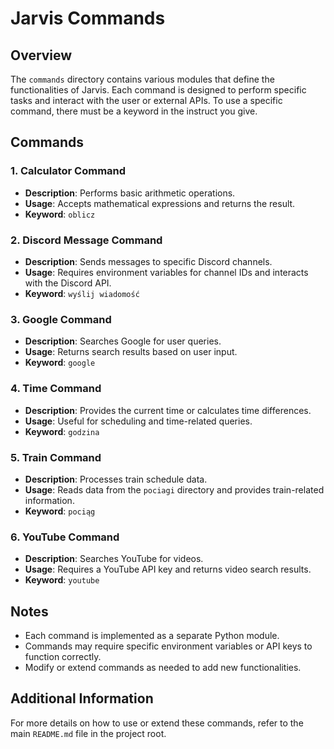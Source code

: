 # Jarvis Commands

## Overview
The `commands` directory contains various modules that define the functionalities of Jarvis. Each command is designed to perform specific tasks and interact with the user or external APIs. To use a specific command, there must be a keyword in the instruct you give.

## Commands

### 1. **Calculator Command**
- **Description**: Performs basic arithmetic operations.
- **Usage**: Accepts mathematical expressions and returns the result.
- **Keyword**: `oblicz`

### 2. **Discord Message Command**
- **Description**: Sends messages to specific Discord channels.
- **Usage**: Requires environment variables for channel IDs and interacts with the Discord API.
- **Keyword**: `wyślij wiadomość`

### 3. **Google Command**
- **Description**: Searches Google for user queries.
- **Usage**: Returns search results based on user input.
- **Keyword**: `google`

### 4. **Time Command**
- **Description**: Provides the current time or calculates time differences.
- **Usage**: Useful for scheduling and time-related queries.
- **Keyword**: `godzina`

### 5. **Train Command**
- **Description**: Processes train schedule data.
- **Usage**: Reads data from the `pociagi` directory and provides train-related information.
- **Keyword**: `pociąg`

### 6. **YouTube Command**
- **Description**: Searches YouTube for videos.
- **Usage**: Requires a YouTube API key and returns video search results.
- **Keyword**: `youtube`

## Notes
- Each command is implemented as a separate Python module.
- Commands may require specific environment variables or API keys to function correctly.
- Modify or extend commands as needed to add new functionalities.

## Additional Information
For more details on how to use or extend these commands, refer to the main `README.md` file in the project root.
